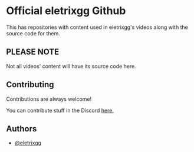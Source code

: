 
# Official eletrixgg Github

This has repositories with content used in eletrixgg's videos along with the source code for them.




## PLEASE NOTE
Not all videos' content will have its source code here.


## Contributing

Contributions are always welcome!

You can contribute stuff in the Discord [here.](https://dsc.gg/eletrixgg)


## Authors

- [@eletrixgg](https://www.github.com/eletrixwtf)

